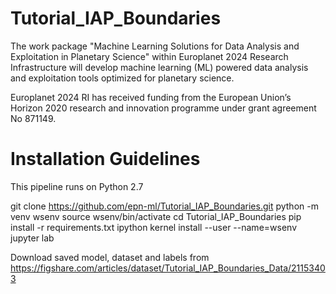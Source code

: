# Tutorial_IAP_Boundaries

The work package "Machine Learning Solutions for Data Analysis and Exploitation in Planetary Science" within Europlanet 2024 Research Infrastructure will develop machine learning (ML) powered data analysis and exploitation tools optimized for planetary science.

Europlanet 2024 RI has received funding from the European Union’s Horizon 2020 research and innovation programme under grant agreement No 871149.

# Installation Guidelines

This pipeline runs on Python 2.7

git clone https://github.com/epn-ml/Tutorial_IAP_Boundaries.git
python -m venv wsenv
source wsenv/bin/activate
cd Tutorial_IAP_Boundaries
pip install -r requirements.txt
ipython kernel install --user --name=wsenv
jupyter lab

Download saved model, dataset and labels from https://figshare.com/articles/dataset/Tutorial_IAP_Boundaries_Data/21153403
